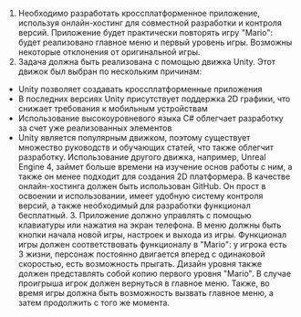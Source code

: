   1. Необходимо разработать кроссплатформенное приложение, используя онлайн-хостинг для совместной разработки и контроля версий. Приложение будет практически повторять игру "Mario": будет реализовано главное меню и первый уровень игры. Возможны некоторые отклонения от оригинальной игры. 
  2. Задача должна быть реализована с помощью движка Unity. Этот движок был выбран по нескольким причинам:
- Unity позволяет создавать кроссплатформенные приложения
- В последних версиях Unity присутствует поддержка 2D графики, что снижает требования к мобильным устройствам
- Использование высокоуровневого языка С# облегчает разработку за счет уже реализованных элементов
- Unity является популярным движком, поэтому существует множество руководств и обучающих статей, что также облегчит разработку.
Использование другого движка, например, Unreal Engine 4, займет больше времени на изучение основ работы с ним, а также он менее подходит для создания 2D платформера.
В качестве онлайн-хостинга должен быть использован GitHub. Он прост в освоении и использовании, имеет удобную систему контроля версий, а также необходимый для разработки функционал бесплатный.
  3. Приложение должно управлять с помощью клавиатуры или нажатия на экран телефона. В меню должны быть кнопки начала новой игры, настроек и выхода из игры. Функционал игры должен соответствовать функционалу в "Mario": у игрока есть 3 жизни, персонаж постоянно двигается вперед с одинаковой скоростью, есть возможность прыгать. Дизайн уровня также должен представлять собой копию первого уровня "Mario". В случае проигрыша игрок должен вернуться в главное меню. Также, во время игры должна быть возможность вызвать главное меню, а затем продолжить с того же момента. 
